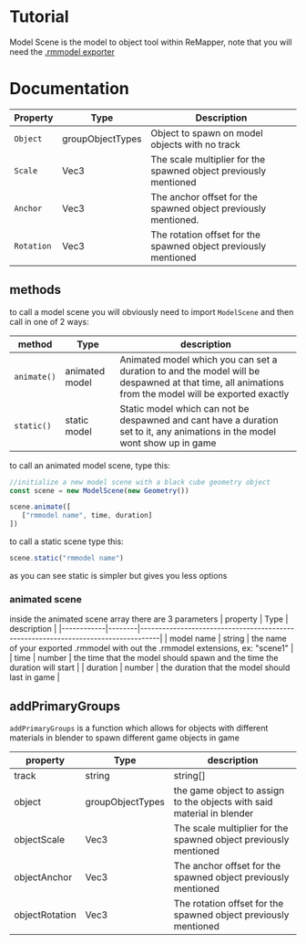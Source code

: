 # Tutorial
Model Scene is the model to object tool within ReMapper, note that you will need the [.rmmodel exporter](https://github.com/Swifter1243/ReMapper-Blender-Exporter)
# **Documentation**


| Property  | Type             | Description                                                     |
|-----------|------------------|-----------------------------------------------------------------|
| `Object`  | groupObjectTypes | Object to spawn on model objects with no track                  |
| `Scale`   | Vec3             | The scale multiplier for the spawned object previously mentioned|
| `Anchor`  | Vec3             | The anchor offset for the spawned object previously mentioned.  |
| `Rotation`| Vec3             | The rotation offset for the spawned object previously mentioned |

## methods

to call a model scene you will obviously need to import `ModelScene` and then call in one of 2 ways:

| method      | Type           | description                                                                                                                                         |
|-------------|----------------|-----------------------------------------------------------------------------------------------------------------------------------------------------|
| `animate()` | animated model | Animated model which you can set a duration to and the model will be despawned at that time, all animations from the model will be exported exactly |
| `static()`  | static model   | Static model which can not be despawned and cant have a duration set to it, any animations in the model wont show up in game                        |

to call an animated model scene, type this:
```js
//initialize a new model scene with a black cube geometry object
const scene = new ModelScene(new Geometry())

scene.animate([
   ["rmmodel name", time, duration]
])
```
to call a static scene type this:
```ts
scene.static("rmmodel name")
```
as you can see static is simpler but gives you less options

### animated scene
inside the animated scene array there are 3 parameters
| property   | Type   | description                                                                       |
|------------|--------|-----------------------------------------------------------------------------------|
| model name | string | the name of your exported .rmmodel with out the .rmmodel extensions, ex: "scene1" |
| time       | number | the time that the model should spawn and the time the duration will start         |
| duration   | number | the duration that the model should last in game                                   |

## addPrimaryGroups
`addPrimaryGroups` is a function which allows for objects with different materials in blender to spawn different game objects in game

| property       | Type               | description                                                            |
|----------------|--------------------|------------------------------------------------------------------------|
| track          | string | string[] | the name of the object's material within blender                       |
| object         | groupObjectTypes   | the game object to assign to the objects with said material in blender |
| objectScale    | Vec3               | The scale multiplier for the spawned object previously mentioned       |
| objectAnchor   | Vec3               | The anchor offset for the spawned object previously mentioned          |
| objectRotation | Vec3               | The rotation offset for the spawned object previously mentioned        |
